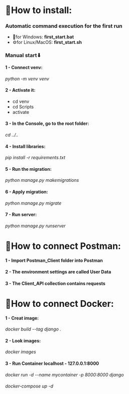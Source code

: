 <h1>📍How to install: </h1>

<h3>Automatic command execution for the first run</h3>
<ul>
  <li>🔧for Windows:     <b>first_start.bat</b></li>
  <li>⚙for Linux/MacOS: <b>first_start.sh</b></li>
</ul>
<h3>Manual start⬇</h3>
<h4>1 - Connect venv:</h4> 
<i>python -m venv venv</i>
<h4>2 - Activate it:</h4> 
<ul>
  <li>cd venv</li>
  <li>cd Scripts</li>
  <li>activate</li>
</ul>
<h4>3 - In the Console, go to the root folder:</h4>
<i>cd ../..</i>
<h4>4 - Install libraries:</h4>
<i>pip install -r requirements.txt</i>
<h4>5 - Run the migration:</h4> 
<i>python manage.py makemigrations</i>
<h4>6 - Apply migration:</h4> 
<i>python manage.py migrate</i>
<h4>7 - Run server:</h4> 
<i>python manage.py runserver</i>

<h1>📮How to connect Postman: </h1>
<h4>1 - Import Postman_Client folder into Postman</h4> 
<h4>2 - The environment settings are called User Data</h4>
<h4>3 - The Client_API collection contains requests</h4>

<h1>🐳How to connect Docker:</h1>
<h4>1 - Creat image:</h4>
<i>docker build --tag django .</i>
<h4>2 - Look images:</h4>
<i>docker images</i>
<h4>3 - Run Container localhost - 127.0.0.1:8000</h4>
<i>docker run -d --name mycontainer -p 8000:8000 django</i>

<h4> </h4>
<i>docker-compose up -d</i>

